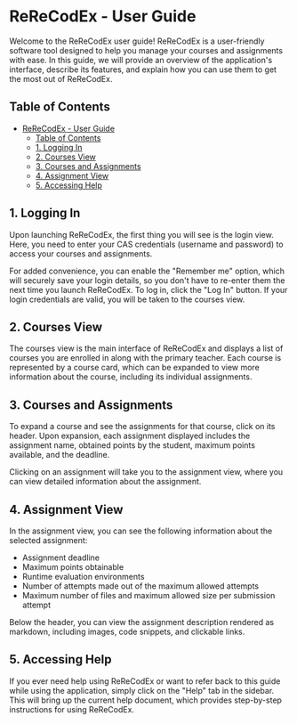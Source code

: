 # ReReCodEx - User Guide

Welcome to the ReReCodEx user guide! ReReCodEx is a user-friendly software tool designed to help you manage your courses and assignments with ease. In this guide, we will provide an overview of the application's interface, describe its features, and explain how you can use them to get the most out of ReReCodEx.

## Table of Contents

- [ReReCodEx - User Guide](#rerecodex---user-guide)
  - [Table of Contents](#table-of-contents)
  - [1. Logging In](#1-logging-in)
  - [2. Courses View](#2-courses-view)
  - [3. Courses and Assignments](#3-courses-and-assignments)
  - [4. Assignment View](#4-assignment-view)
  - [5. Accessing Help](#5-accessing-help)

## 1. Logging In

Upon launching ReReCodEx, the first thing you will see is the login view. Here, you need to enter your CAS credentials (username and password) to access your courses and assignments.

For added convenience, you can enable the "Remember me" option, which will securely save your login details, so you don't have to re-enter them the next time you launch ReReCodEx. To log in, click the "Log In" button. If your login credentials are valid, you will be taken to the courses view.

## 2. Courses View

The courses view is the main interface of ReReCodEx and displays a list of courses you are enrolled in along with the primary teacher. Each course is represented by a course card, which can be expanded to view more information about the course, including its individual assignments.

## 3. Courses and Assignments

To expand a course and see the assignments for that course, click on its header. Upon expansion, each assignment displayed includes the assignment name, obtained points by the student, maximum points available, and the deadline.

Clicking on an assignment will take you to the assignment view, where you can view detailed information about the assignment.

## 4. Assignment View

In the assignment view, you can see the following information about the selected assignment:
- Assignment deadline
- Maximum points obtainable
- Runtime evaluation environments
- Number of attempts made out of the maximum allowed attempts
- Maximum number of files and maximum allowed size per submission attempt

Below the header, you can view the assignment description rendered as markdown, including images, code snippets, and clickable links.

## 5. Accessing Help

If you ever need help using ReReCodEx or want to refer back to this guide while using the application, simply click on the "Help" tab in the sidebar. This will bring up the current help document, which provides step-by-step instructions for using ReReCodEx.
